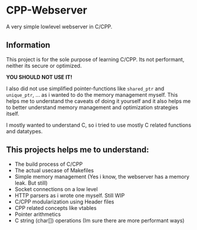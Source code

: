 # CPP-Webserver
A very simple lowlevel webserver in C/CPP.

## Information

This project is for the sole purpose of learning C/CPP. Its not performant, neither its secure or optimized.

**YOU SHOULD NOT USE IT!**

I also did not use simplified pointer-functions like `shared_ptr` and `unique_ptr`, ... as i wanted to do the memory management myself.
This helps me to understand the caveats of doing it yourself and it also helps me to better understand memory management and optimization strategies itself.

I mostly wanted to understand C, so i tried to use mostly C related functions and datatypes.

## This projects helps me to understand:
- The build process of C/CPP
- The actual usecase of Makefiles
- Simple memory management (Yes i know, the webserver has a memory leak. But still)
- Socket connections on a low level
- HTTP parsers as i wrote one myself. Still WIP
- C/CPP modularization using Header files
- CPP related concepts like vtables
- Pointer arithmetics
- C string (char[]) operations (Im sure there are more performant ways)